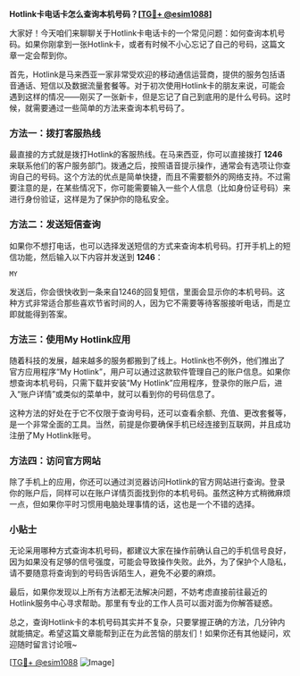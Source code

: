 **Hotlink卡电话卡怎么查询本机号码？[[TG💪+ @esim1088](https://t.me/s/esim1088)]**

大家好！今天咱们来聊聊关于Hotlink卡电话卡的一个常见问题：如何查询本机号码。如果你刚拿到一张Hotlink卡，或者有时候不小心忘记了自己的号码，这篇文章一定会帮到你。

首先，Hotlink是马来西亚一家非常受欢迎的移动通信运营商，提供的服务包括语音通话、短信以及数据流量套餐等。对于初次使用Hotlink卡的朋友来说，可能会遇到这样的情况——刚买了一张新卡，但是忘记了自己到底用的是什么号码。这时候，就需要通过一些简单的方法来查询本机号码了。

### 方法一：拨打客服热线

最直接的方式就是拨打Hotlink的客服热线。在马来西亚，你可以直接拨打 **1246** 来联系他们的客户服务部门。拨通之后，按照语音提示操作，通常会有选项让你查询自己的号码。这个方法的优点是简单快捷，而且不需要额外的网络支持。不过需要注意的是，在某些情况下，你可能需要输入一些个人信息（比如身份证号码）来进行身份验证，这样是为了保护你的隐私安全。

### 方法二：发送短信查询

如果你不想打电话，也可以选择发送短信的方式来查询本机号码。打开手机上的短信功能，然后输入以下内容并发送到 **1246**：

```
MY
```

发送后，你会很快收到一条来自1246的回复短信，里面会显示你的本机号码。这种方式非常适合那些喜欢节省时间的人，因为它不需要等待客服接听电话，而是立即就能得到答案。

### 方法三：使用My Hotlink应用

随着科技的发展，越来越多的服务都搬到了线上。Hotlink也不例外，他们推出了官方应用程序“My Hotlink”，用户可以通过这款软件管理自己的账户信息。如果你想查询本机号码，只需下载并安装“My Hotlink”应用程序，登录你的账户后，进入“账户详情”或类似的菜单中，就可以看到你的号码信息了。

这种方法的好处在于它不仅限于查询号码，还可以查看余额、充值、更改套餐等，是一个非常全面的工具。当然，前提是你要确保手机已经连接到互联网，并且成功注册了My Hotlink账号。

### 方法四：访问官方网站

除了手机上的应用，你还可以通过浏览器访问Hotlink的官方网站进行查询。登录你的账户后，同样可以在账户详情页面找到你的本机号码。虽然这种方式稍微麻烦一点，但如果你平时习惯用电脑处理事情的话，这也是一个不错的选择。

### 小贴士

无论采用哪种方式查询本机号码，都建议大家在操作前确认自己的手机信号良好，因为如果没有足够的信号强度，可能会导致操作失败。此外，为了保护个人隐私，请不要随意将查询到的号码告诉陌生人，避免不必要的麻烦。

最后，如果你发现以上所有方法都无法解决问题，不妨考虑直接前往最近的Hotlink服务中心寻求帮助。那里有专业的工作人员可以面对面为你解答疑惑。

总之，查询Hotlink卡的本机号码其实并不复杂，只要掌握正确的方法，几分钟内就能搞定。希望这篇文章能帮到正在为此苦恼的朋友们！如果你还有其他疑问，欢迎随时留言讨论哦~

[[TG💪+ @esim1088](https://t.me/s/esim1088) ![Image](https://i.postimg.cc/4NQfJmqS/Snipaste-2025-05-13-00-14-12.png)]